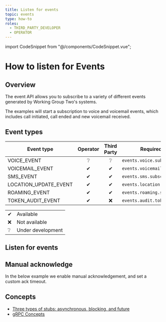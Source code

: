 ```yaml
---
title: Listen for events
topic: events
type: how-to
roles:
  - THIRD_PARTY_DEVELOPER
  - OPERATOR
---
```

import CodeSnippet from "@/components/CodeSnippet.vue";

# How to listen for Events

## Overview

The event API allows you to subscribe to a variety of different events generated by Working Group Two's systems.

The examples will start a subscription to voice and voicemail events, which includes call initiated, call ended and
new voicemail received.

## Event types

| Event type            | Operator | Third Party | Required right                 |
|-----------------------|:--------:|:-----------:|--------------------------------|
| VOICE_EVENT           |     ❔    |     ❔       | `events.voice.subscribe`       |
| VOICEMAIL_EVENT       |     ✔    |     ✔       | `events.voicemail.subscribe`   |
| SMS_EVENT             |     ✔    |     ✔       | `events.sms.subscribe`   |
| LOCATION_UPDATE_EVENT |     ✔    |     ✔       | `events.location.subscribe`    |
| ROAMING_EVENT         |     ✔    |     ✔       | `events.roaming.subscribe`     |
| TOKEN_AUDIT_EVENT     |     ✔    |     ❌       | `events.audit.token.subscribe` |

|   |                   |
|---|-------------------|
| ✔ | Available         |
| ❌ | Not available     |
| ❔ | Under development |

<DemoConfigurer />

## Listen for events
<CodeSnippet
  grpcurlOperator="https://github.com/working-group-two/docs.wgtwo.com/blob/master/examples/grpcurl/operator/events/get-events.sh"
  grpcurlThirdpartydev="https://github.com/working-group-two/docs.wgtwo.com/blob/master/examples/grpcurl/thirdpartydev/events/get-events.sh"
  :kotlinDeps="['event-grpc', 'utils-grpc']"
  kotlinOperator="https://github.com/working-group-two/docs.wgtwo.com/blob/master/examples/kotlin/operator/events/src/main/kotlin/GetEvents.kt"
  kotlinThirdpartydev="https://github.com/working-group-two/docs.wgtwo.com/blob/master/examples/kotlin/thirdpartydev/events/src/main/kotlin/GetEvents.kt"
  />

## Manual acknowledge
In the below example we enable manual acknowledgement, and set a custom ack timeout.

<CodeSnippet
  :kotlinDeps="['event-grpc', 'utils-grpc', 'protobuf-java-util']"
  kotlinOperator="https://github.com/working-group-two/docs.wgtwo.com/blob/master/examples/kotlin/operator/events/src/main/kotlin/GetEventsManualAck.kt"
  />

## Concepts
* [Three types of stubs: asynchronous, blocking, and future](https://grpc.io/docs/reference/java/generated-code/)
* [gRPC Concepts](https://grpc.io/docs/guides/concepts/)
